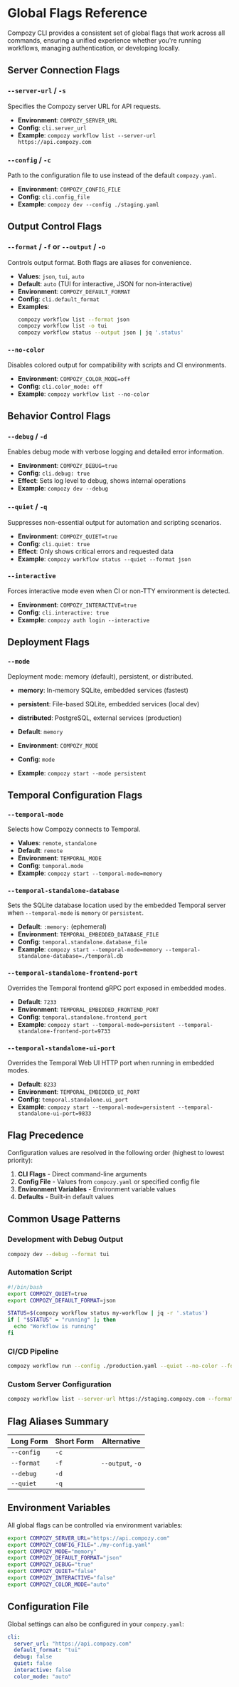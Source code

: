 # Global Flags Reference

Compozy CLI provides a consistent set of global flags that work across all commands, ensuring a unified experience whether you're running workflows, managing authentication, or developing locally.

## Server Connection Flags

### `--server-url` / `-s`

Specifies the Compozy server URL for API requests.

- **Environment**: `COMPOZY_SERVER_URL`
- **Config**: `cli.server_url`
- **Example**: `compozy workflow list --server-url https://api.compozy.com`

### `--config` / `-c`

Path to the configuration file to use instead of the default `compozy.yaml`.

- **Environment**: `COMPOZY_CONFIG_FILE`
- **Config**: `cli.config_file`
- **Example**: `compozy dev --config ./staging.yaml`

## Output Control Flags

### `--format` / `-f` or `--output` / `-o`

Controls output format. Both flags are aliases for convenience.

- **Values**: `json`, `tui`, `auto`
- **Default**: `auto` (TUI for interactive, JSON for non-interactive)
- **Environment**: `COMPOZY_DEFAULT_FORMAT`
- **Config**: `cli.default_format`
- **Examples**:
  ```bash
  compozy workflow list --format json
  compozy workflow list -o tui
  compozy workflow status --output json | jq '.status'
  ```

### `--no-color`

Disables colored output for compatibility with scripts and CI environments.

- **Environment**: `COMPOZY_COLOR_MODE=off`
- **Config**: `cli.color_mode: off`
- **Example**: `compozy workflow list --no-color`

## Behavior Control Flags

### `--debug` / `-d`

Enables debug mode with verbose logging and detailed error information.

- **Environment**: `COMPOZY_DEBUG=true`
- **Config**: `cli.debug: true`
- **Effect**: Sets log level to debug, shows internal operations
- **Example**: `compozy dev --debug`

### `--quiet` / `-q`

Suppresses non-essential output for automation and scripting scenarios.

- **Environment**: `COMPOZY_QUIET=true`
- **Config**: `cli.quiet: true`
- **Effect**: Only shows critical errors and requested data
- **Example**: `compozy workflow status --quiet --format json`

### `--interactive`

Forces interactive mode even when CI or non-TTY environment is detected.

- **Environment**: `COMPOZY_INTERACTIVE=true`
- **Config**: `cli.interactive: true`
- **Example**: `compozy auth login --interactive`

## Deployment Flags

### `--mode`

Deployment mode: memory (default), persistent, or distributed.

- **memory**: In-memory SQLite, embedded services (fastest)
- **persistent**: File-based SQLite, embedded services (local dev)
- **distributed**: PostgreSQL, external services (production)

- **Default**: `memory`
- **Environment**: `COMPOZY_MODE`
- **Config**: `mode`
- **Example**: `compozy start --mode persistent`

## Temporal Configuration Flags

### `--temporal-mode`

Selects how Compozy connects to Temporal.

- **Values**: `remote`, `standalone`
- **Default**: `remote`
- **Environment**: `TEMPORAL_MODE`
- **Config**: `temporal.mode`
- **Example**: `compozy start --temporal-mode=memory`

### `--temporal-standalone-database`

Sets the SQLite database location used by the embedded Temporal server when `--temporal-mode` is `memory` or `persistent`.

- **Default**: `:memory:` (ephemeral)
- **Environment**: `TEMPORAL_EMBEDDED_DATABASE_FILE`
- **Config**: `temporal.standalone.database_file`
- **Example**: `compozy start --temporal-mode=memory --temporal-standalone-database=./temporal.db`

### `--temporal-standalone-frontend-port`

Overrides the Temporal frontend gRPC port exposed in embedded modes.

- **Default**: `7233`
- **Environment**: `TEMPORAL_EMBEDDED_FRONTEND_PORT`
- **Config**: `temporal.standalone.frontend_port`
- **Example**: `compozy start --temporal-mode=persistent --temporal-standalone-frontend-port=9733`

### `--temporal-standalone-ui-port`

Overrides the Temporal Web UI HTTP port when running in embedded modes.

- **Default**: `8233`
- **Environment**: `TEMPORAL_EMBEDDED_UI_PORT`
- **Config**: `temporal.standalone.ui_port`
- **Example**: `compozy start --temporal-mode=persistent --temporal-standalone-ui-port=9833`

## Flag Precedence

Configuration values are resolved in the following order (highest to lowest priority):

1. **CLI Flags** - Direct command-line arguments
2. **Config File** - Values from `compozy.yaml` or specified config file
3. **Environment Variables** - Environment variable values
4. **Defaults** - Built-in default values

## Common Usage Patterns

### Development with Debug Output

```bash
compozy dev --debug --format tui
```

### Automation Script

```bash
#!/bin/bash
export COMPOZY_QUIET=true
export COMPOZY_DEFAULT_FORMAT=json

STATUS=$(compozy workflow status my-workflow | jq -r '.status')
if [ "$STATUS" = "running" ]; then
  echo "Workflow is running"
fi
```

### CI/CD Pipeline

```bash
compozy workflow run --config ./production.yaml --quiet --no-color --format json
```

### Custom Server Configuration

```bash
compozy workflow list --server-url https://staging.compozy.com --format json
```

## Flag Aliases Summary

| Long Form  | Short Form | Alternative      |
| ---------- | ---------- | ---------------- |
| `--config` | `-c`       |                  |
| `--format` | `-f`       | `--output`, `-o` |
| `--debug`  | `-d`       |                  |
| `--quiet`  | `-q`       |                  |

## Environment Variables

All global flags can be controlled via environment variables:

```bash
export COMPOZY_SERVER_URL="https://api.compozy.com"
export COMPOZY_CONFIG_FILE="./my-config.yaml"
export COMPOZY_MODE="memory"
export COMPOZY_DEFAULT_FORMAT="json"
export COMPOZY_DEBUG="true"
export COMPOZY_QUIET="false"
export COMPOZY_INTERACTIVE="false"
export COMPOZY_COLOR_MODE="auto"
```

## Configuration File

Global settings can also be configured in your `compozy.yaml`:

```yaml
cli:
  server_url: "https://api.compozy.com"
  default_format: "tui"
  debug: false
  quiet: false
  interactive: false
  color_mode: "auto"
```
